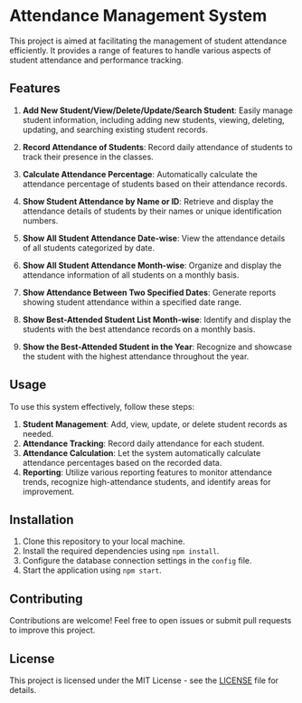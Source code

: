 # Attendance Management System
This project is aimed at facilitating the management of student attendance efficiently. It provides a range of features to handle various aspects of student attendance and performance tracking.

## Features

1. **Add New Student/View/Delete/Update/Search Student**: Easily manage student information, including adding new students, viewing, deleting, updating, and searching existing student records.

2. **Record Attendance of Students**: Record daily attendance of students to track their presence in the classes.

3. **Calculate Attendance Percentage**: Automatically calculate the attendance percentage of students based on their attendance records.

4. **Show Student Attendance by Name or ID**: Retrieve and display the attendance details of students by their names or unique identification numbers.

5. **Show All Student Attendance Date-wise**: View the attendance details of all students categorized by date.

6. **Show All Student Attendance Month-wise**: Organize and display the attendance information of all students on a monthly basis.

7. **Show Attendance Between Two Specified Dates**: Generate reports showing student attendance within a specified date range.

8. **Show Best-Attended Student List Month-wise**: Identify and display the students with the best attendance records on a monthly basis.

9. **Show the Best-Attended Student in the Year**: Recognize and showcase the student with the highest attendance throughout the year.

## Usage

To use this system effectively, follow these steps:

1. **Student Management**: Add, view, update, or delete student records as needed.
2. **Attendance Tracking**: Record daily attendance for each student.
3. **Attendance Calculation**: Let the system automatically calculate attendance percentages based on the recorded data.
4. **Reporting**: Utilize various reporting features to monitor attendance trends, recognize high-attendance students, and identify areas for improvement.

## Installation

1. Clone this repository to your local machine.
2. Install the required dependencies using `npm install`.
3. Configure the database connection settings in the `config` file.
4. Start the application using `npm start`.

## Contributing

Contributions are welcome! Feel free to open issues or submit pull requests to improve this project.

## License

This project is licensed under the MIT License - see the [LICENSE](LICENSE) file for details.
